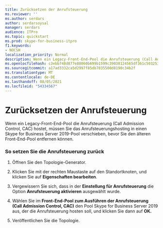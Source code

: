 ```yaml
---
title: Zurücksetzen der Anrufsteuerung
ms.reviewer: ''
ms.author: serdars
author: serdarsoysal
manager: serdars
audience: ITPro
ms.topic: quickstart
ms.prod: skype-for-business-itpro
f1.keywords:
- NOCSH
localization_priority: Normal
description: Wenn ein Legacy-Front-End-Pool die Anrufsteuerung (Call Admission Control, CAC) hostet, müssen Sie das Anrufsteuerungshosting in einen Skype for Business Server 2019-Pool verschieben, bevor Sie den älteren Front-End-Pool entfernen können.
ms.openlocfilehash: c3ebb748d877e88060b699b1599c39038124565df361c5032533260e4c5643e2
ms.sourcegitcommit: a17ad3332ca5d2997f85db7835500d8190c34b2f
ms.translationtype: MT
ms.contentlocale: de-DE
ms.lasthandoff: 08/05/2021
ms.locfileid: "54334567"
---
```

# <a name="reset-call-admission-control"></a>Zurücksetzen der Anrufsteuerung

Wenn ein Legacy-Front-End-Pool die Anrufsteuerung (Call Admission Control, CAC) hostet, müssen Sie das Anrufsteuerungshosting in einen Skype for Business Server 2019-Pool verschieben, bevor Sie den älteren Front-End-Pool entfernen können.
  
### <a name="to-reset-cac"></a>So setzen Sie die Anrufsteuerung zurück

1. Öffnen Sie den Topologie-Generator.
    
2. Klicken Sie mit der rechten Maustaste auf den Standortknoten, und klicken Sie auf **Eigenschaften bearbeiten**.
    
3. Vergewissern Sie sich, dass in der **Einstellung für Anrufsteuerung** die Option **Anrufsteuerung aktivieren** ausgewählt wurde. 
    
4. Wählen Sie im **Front-End-Pool zum Ausführen der Anrufsteuerung (Call Admission Control, CAC)** den Pool Skype for Business Server 2019 aus, der die Anrufsteuerung hosten soll, und klicken Sie dann auf **OK.**
    
5. Veröffentlichen Sie die Topologie.
    

